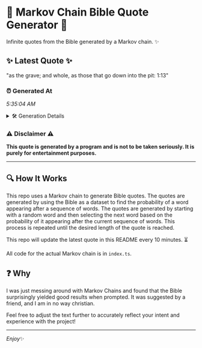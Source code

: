 # 📖 Markov Chain Bible Quote Generator 📖

Infinite quotes from the Bible generated by a Markov chain. ✨

## ✨ Latest Quote ✨
"as the grave; and whole, as those that go down into the pit: 1:13"

### ⏰ Generated At
*5:35:04 AM*

<details>
    <summary>🛠️ Generation Details</summary>
    <p>
        <strong>🌱 Seed:</strong> as<br>
        <strong>🔄 Iterations:</strong> 13<br>
        <strong>📜 Context History:</strong><br>[ as ]: the<br>[ as, the ]: grave;<br>[ as, the, grave; ]: and<br>[ as, the, grave;, and ]: whole,<br>[ as, the, grave;, and, whole, ]: as<br>[ as, the, grave;, and, whole,, as ]: those<br>[ the, grave;, and, whole,, as, those ]: that<br>[ grave;, and, whole,, as, those, that ]: go<br>[ and, whole,, as, those, that, go ]: down<br>[ whole,, as, those, that, go, down ]: into<br>[ as, those, that, go, down, into ]: the<br>[ those, that, go, down, into, the ]: pit:<br>[ that, go, down, into, the, pit: ]: 1:13<br>
    </p>
</details>

### ⚠️ Disclaimer ⚠️
**This quote is generated by a program and is not to be taken seriously. It is purely for entertainment purposes.**

---

## 🔍 How It Works

This repo uses a Markov chain to generate Bible quotes. The quotes are generated by using the Bible as a dataset to find the probability of a word appearing after a sequence of words. The quotes are generated by starting with a random word and then selecting the next word based on the probability of it appearing after the current sequence of words. This process is repeated until the desired length of the quote is reached.

This repo will update the latest quote in this README every 10 minutes. ⏳

All code for the actual Markov chain is in `index.ts`.

## ❓ Why

I was just messing around with Markov Chains and found that the Bible surprisingly yielded good results when prompted. 
It was suggested by a friend, and I am in no way christian.

Feel free to adjust the text further to accurately reflect your intent and experience with the project!

---

*Enjoy*✨
